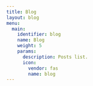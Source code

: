 ```yaml
---
title: Blog
layout: blog
menu:
  main:
    identifier: blog
    name: Blog
    weight: 5
    params:
      description: Posts list.
      icon:
        vendor: fas
        name: blog
---
```

